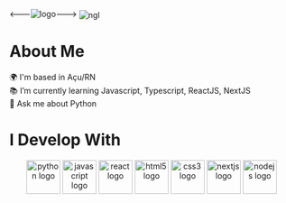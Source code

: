 <---![logo]()--->
<img align="center" alt="ngl" src="https://github.com/neogreenlife/neogreenlife/blob/main/epmdc6wctna21.jpg">

### <h1> About Me</h1> 
<p align="left">🌍  I'm based in Açu/RN<br>📚  I’m currently learning Javascript, Typescript, ReactJS, NextJS<br> 💬 Ask me about Python<br></p>


### <h1> I Develop With</h1>
<div align="center">
  <img src="https://cdn.jsdelivr.net/gh/devicons/devicon/icons/python/python-original.svg" height="60" width="60" alt="python logo"  />
  <img src="https://cdn.jsdelivr.net/gh/devicons/devicon/icons/javascript/javascript-original.svg" height="60" width="60" alt="javascript logo"  />
  <img src="https://cdn.jsdelivr.net/gh/devicons/devicon/icons/react/react-original.svg" height="60" width="60" alt="react logo"  />
  <img src="https://cdn.jsdelivr.net/gh/devicons/devicon/icons/html5/html5-original.svg" height="60" width="60" alt="html5 logo"  />
  <img src="https://cdn.jsdelivr.net/gh/devicons/devicon/icons/css3/css3-original.svg" height="60" width="60" alt="css3 logo"  />
  <img src="https://cdn.jsdelivr.net/gh/devicons/devicon/icons/nextjs/nextjs-line.svg" height="60" width="60" alt="nextjs logo"  />
  <img src="https://cdn.jsdelivr.net/gh/devicons/devicon/icons/nodejs/nodejs-original.svg" height="60" width="60" alt="nodejs logo"  />

</div>
